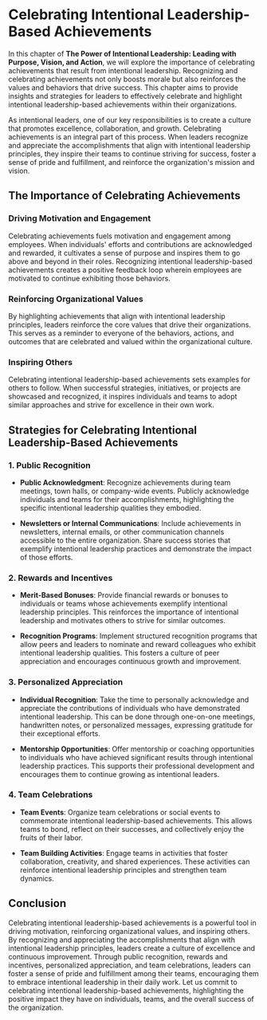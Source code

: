 Celebrating Intentional Leadership-Based Achievements
==============================================================

In this chapter of **The Power of Intentional Leadership: Leading with Purpose, Vision, and Action**, we will explore the importance of celebrating achievements that result from intentional leadership. Recognizing and celebrating achievements not only boosts morale but also reinforces the values and behaviors that drive success. This chapter aims to provide insights and strategies for leaders to effectively celebrate and highlight intentional leadership-based achievements within their organizations.



As intentional leaders, one of our key responsibilities is to create a culture that promotes excellence, collaboration, and growth. Celebrating achievements is an integral part of this process. When leaders recognize and appreciate the accomplishments that align with intentional leadership principles, they inspire their teams to continue striving for success, foster a sense of pride and fulfillment, and reinforce the organization's mission and vision.

The Importance of Celebrating Achievements
------------------------------------------

### Driving Motivation and Engagement

Celebrating achievements fuels motivation and engagement among employees. When individuals' efforts and contributions are acknowledged and rewarded, it cultivates a sense of purpose and inspires them to go above and beyond in their roles. Recognizing intentional leadership-based achievements creates a positive feedback loop wherein employees are motivated to continue exhibiting those behaviors.

### Reinforcing Organizational Values

By highlighting achievements that align with intentional leadership principles, leaders reinforce the core values that drive their organizations. This serves as a reminder to everyone of the behaviors, actions, and outcomes that are celebrated and valued within the organizational culture.

### Inspiring Others

Celebrating intentional leadership-based achievements sets examples for others to follow. When successful strategies, initiatives, or projects are showcased and recognized, it inspires individuals and teams to adopt similar approaches and strive for excellence in their own work.

Strategies for Celebrating Intentional Leadership-Based Achievements
--------------------------------------------------------------------

### 1. Public Recognition

* **Public Acknowledgment**: Recognize achievements during team meetings, town halls, or company-wide events. Publicly acknowledge individuals and teams for their accomplishments, highlighting the specific intentional leadership qualities they embodied.

* **Newsletters or Internal Communications**: Include achievements in newsletters, internal emails, or other communication channels accessible to the entire organization. Share success stories that exemplify intentional leadership practices and demonstrate the impact of those efforts.

### 2. Rewards and Incentives

* **Merit-Based Bonuses**: Provide financial rewards or bonuses to individuals or teams whose achievements exemplify intentional leadership principles. This reinforces the importance of intentional leadership and motivates others to strive for similar outcomes.

* **Recognition Programs**: Implement structured recognition programs that allow peers and leaders to nominate and reward colleagues who exhibit intentional leadership qualities. This fosters a culture of peer appreciation and encourages continuous growth and improvement.

### 3. Personalized Appreciation

* **Individual Recognition**: Take the time to personally acknowledge and appreciate the contributions of individuals who have demonstrated intentional leadership. This can be done through one-on-one meetings, handwritten notes, or personalized messages, expressing gratitude for their exceptional efforts.

* **Mentorship Opportunities**: Offer mentorship or coaching opportunities to individuals who have achieved significant results through intentional leadership practices. This supports their professional development and encourages them to continue growing as intentional leaders.

### 4. Team Celebrations

* **Team Events**: Organize team celebrations or social events to commemorate intentional leadership-based achievements. This allows teams to bond, reflect on their successes, and collectively enjoy the fruits of their labor.

* **Team Building Activities**: Engage teams in activities that foster collaboration, creativity, and shared experiences. These activities can reinforce intentional leadership principles and strengthen team dynamics.

Conclusion
----------

Celebrating intentional leadership-based achievements is a powerful tool in driving motivation, reinforcing organizational values, and inspiring others. By recognizing and appreciating the accomplishments that align with intentional leadership principles, leaders create a culture of excellence and continuous improvement. Through public recognition, rewards and incentives, personalized appreciation, and team celebrations, leaders can foster a sense of pride and fulfillment among their teams, encouraging them to embrace intentional leadership in their daily work. Let us commit to celebrating intentional leadership-based achievements, highlighting the positive impact they have on individuals, teams, and the overall success of the organization.
